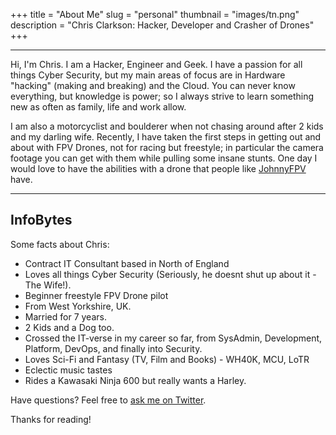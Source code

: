 +++
title = "About Me"
slug = "personal"
thumbnail = "images/tn.png"
description = "Chris Clarkson: Hacker, Developer and Crasher of Drones"
+++

---------------------------
Hi, I'm Chris. I am a Hacker, Engineer and Geek. I have a passion for all things Cyber Security, but my main areas of focus are in Hardware "hacking" (making and breaking) and the Cloud. You can never know everything, but knowledge is power; so I always strive to learn something new as often as family, life and work allow.

I am also a motorcyclist and boulderer when not chasing around after 2 kids and my darling wife. Recently, I have taken the first steps in getting out and about with FPV Drones, not for racing but freestyle; in particular the camera footage you can get with them while pulling some insane stunts. One day I would love to have the abilities with a drone that people like [JohnnyFPV](https://www.youtube.com/channel/UC7O8KgJdsE_e9op3vG-p2dg) have.

---------------------------

## InfoBytes

Some facts about Chris:

* Contract IT Consultant based in North of England
* Loves all things Cyber Security (Seriously, he doesnt shut up about it - The Wife!).
* Beginner freestyle FPV Drone pilot
* From West Yorkshire, UK.
* Married for 7 years.
* 2 Kids and a Dog too.
* Crossed the IT-verse in my career so far, from SysAdmin, Development, Platform, DevOps, and finally into Security.
* Loves Sci-Fi and Fantasy (TV, Film and Books) - WH40K, MCU, LoTR
* Eclectic music tastes
* Rides a Kawasaki Ninja 600 but really wants a Harley.


Have questions? Feel free to [ask me on Twitter](https://twitter.com/ClarksonCJ).

Thanks for reading!
